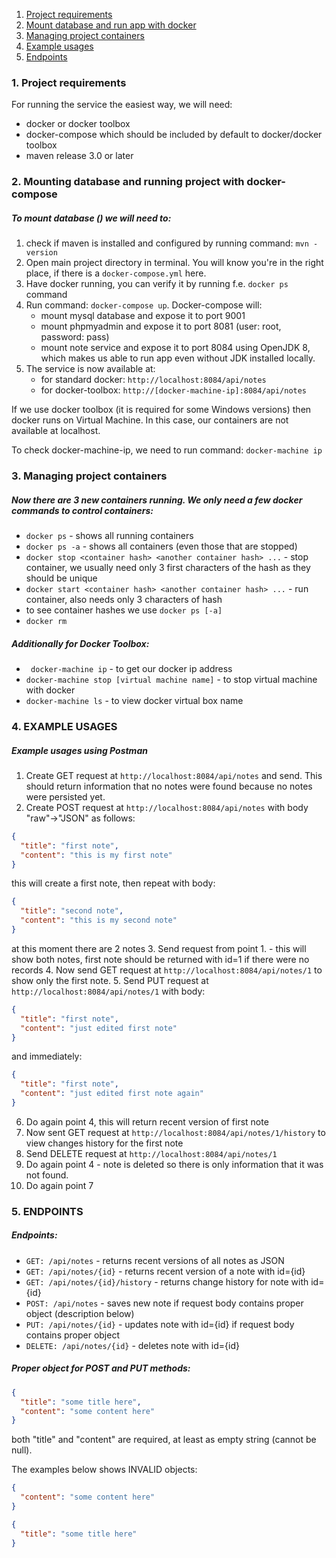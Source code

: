 1. [Project requirements](#easy-requirements) 
2. [Mount database and run app with docker](#dockerize)
3. [Managing project containers](#container-management)
4. [Example usages](#example-usages)
5. [Endpoints](#endpoints)

### <a name="easy-requirements"></a> 1. Project requirements
For running the service the easiest way, we will need:
- docker or docker toolbox
- docker-compose which should be included by default to docker/docker toolbox
- maven release 3.0 or later

### <a name="dockerize"></a> 2. Mounting database and running project with docker-compose
##### To mount database () we will need to:
1. check if maven is installed and configured by running command: ```mvn -version```
2. Open main project directory in terminal. You will know you're in the right place, if there is a ```docker-compose.yml``` here. 
3. Have docker running, you can verify it by running f.e. ```docker ps``` command
4. Run command: ```docker-compose up```. Docker-compose will:
    - mount mysql database and expose it to port 9001
    - mount phpmyadmin and expose it to port 8081 (user: root, password: pass)
    - mount note service and expose it to port 8084 using OpenJDK 8, which makes us able to run app even without JDK installed locally.   
5. The service is now available at:
    - for standard docker: ```http://localhost:8084/api/notes```
    - for docker-toolbox: ```http://[docker-machine-ip]:8084/api/notes```

If we use docker toolbox (it is required for some Windows versions) then docker runs on Virtual Machine. 
In this case, our containers are not available at localhost.

To check docker-machine-ip, we need to run command: ```docker-machine ip```

### <a name="container-management"></a> 3. Managing project containers
##### Now there are 3 new containers running. We only need a few docker commands to control containers:
- ```docker ps``` - shows all running containers
- ```docker ps -a``` - shows all containers (even those that are stopped)
- ```docker stop <container hash> <another container hash> ...``` - stop container, we usually need only 3 first characters of the hash as they should be unique
- ```docker start <container hash> <another container hash> ...``` - run container, also needs only 3 characters of hash
- to see container hashes we use ```docker ps [-a]```
- ```docker rm ```

##### Additionally for Docker Toolbox:
- ``` docker-machine ip``` - to get our docker ip address
- ```docker-machine stop [virtual machine name]``` - to stop virtual machine with docker
- ```docker-machine ls``` - to view docker virtual box name

### <a name="example-usages"></a> 4. EXAMPLE USAGES
##### Example usages using Postman
1. Create GET request at ```http://localhost:8084/api/notes``` and send.
This should return information that no notes were found because no notes were persisted yet.  
2. Create POST request at ```http://localhost:8084/api/notes``` with body "raw"->"JSON" as follows:
```json
{
  "title": "first note",
  "content": "this is my first note"
}
```
this will create a first note, then repeat with body:
```json
{
  "title": "second note",
  "content": "this is my second note"
}
```
at this moment there are 2 notes
3. Send request from point 1. - this will show both notes, first note should be returned with id=1 if there were no records
4. Now send GET request at ```http://localhost:8084/api/notes/1``` to show only the first note.
5. Send PUT request at ```http://localhost:8084/api/notes/1``` with body:
```json
{
  "title": "first note",
  "content": "just edited first note"
}
```
and immediately:
```json
{
  "title": "first note",
  "content": "just edited first note again"
}
```
6. Do again point 4, this will return recent version of first note
7. Now sent GET request at ```http://localhost:8084/api/notes/1/history``` to view changes history for the first note
8. Send DELETE request at ```http://localhost:8084/api/notes/1``` 
9. Do again point 4 - note is deleted so there is only information that it was not found.
10. Do again point 7

### <a name="endpoints"></a> 5. ENDPOINTS
##### Endpoints:
- ```GET: /api/notes``` - returns recent versions of all notes as JSON
- ```GET: /api/notes/{id}``` - returns recent version of a note with id={id}
- ```GET: /api/notes/{id}/history``` - returns change history for note with id={id}
- ```POST: /api/notes``` - saves new note if request body contains proper object (description below)
- ```PUT: /api/notes/{id}``` - updates note with id={id} if request body contains proper object
- ```DELETE: /api/notes/{id}``` - deletes note with id={id}

##### Proper object for POST and PUT methods:
```json
{
  "title": "some title here",
  "content": "some content here"
}
```
both "title" and "content" are required, at least as empty string (cannot be null).

The examples below shows INVALID objects:
```json
{
  "content": "some content here"
}
```
```json
{
  "title": "some title here"
}
```